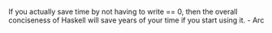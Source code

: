 If you actually save time by not having to write == 0, then the overall conciseness of Haskell will save years of your time if you start using it. - Arc
